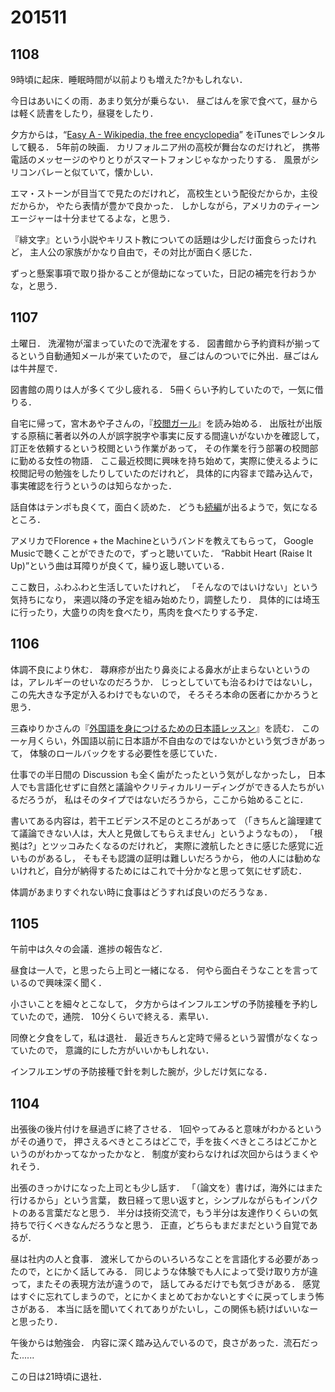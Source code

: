 # 201511
## 1108
9時頃に起床．睡眠時間が以前よりも増えた?かもしれない．

今日はあいにくの雨．あまり気分が乗らない．
昼ごはんを家で食べて，昼からは軽く読書をしたり，昼寝をしたり．

夕方からは，“[Easy A - Wikipedia, the free encyclopedia](https://en.wikipedia.org/wiki/Easy_A)” をiTunesでレンタルして観る．
5年前の映画．
カリフォルニア州の高校が舞台なのだけれど，
携帯電話のメッセージのやりとりがスマートフォンじゃなかったりする．
風景がシリコンバレーと似ていて，懐かしい．

エマ・ストーンが目当てで見たのだけれど，
高校生という配役だからか，主役だからか，
やたら表情が豊かで良かった．
しかしながら，アメリカのティーンエージャーは十分ませてるよな，と思う．

『緋文字』という小説やキリスト教についての話題は少しだけ面食らったけれど，
主人公の家族がかなり自由で，その対比が面白く感じた．

ずっと懸案事項で取り掛かることが億劫になっていた，日記の補完を行おうかな，と思う．


## 1107
土曜日．
洗濯物が溜まっていたので洗濯をする．
図書館から予約資料が揃ってるという自動通知メールが来ていたので，
昼ごはんのついでに外出．昼ごはんは牛丼屋で．

図書館の周りは人が多くて少し疲れる．
5冊くらい予約していたので，一気に借りる．

自宅に帰って，宮木あや子さんの，『[校閲ガール](http://www.amazon.co.jp/dp/4040663632)』を読み始める．
出版社が出版する原稿に著者以外の人が誤字脱字や事実に反する間違いがないかを確認して，
訂正を依頼するという校閲という作業があって，
その作業を行う部署の校閲部に勤める女性の物語．
ここ最近校閲に興味を持ち始めて，実際に使えるように校閲記号の勉強をしたりしていたのだけれど，
具体的に内容まで踏み込んで，事実確認を行うというのは知らなかった．

話自体はテンポも良くて，面白く読めた．
どうも[続編](http://www.kadokawa.co.jp/product/321507000134/)が出るようで，気になるところ．


アメリカでFlorence + the Machineというバンドを教えてもらって，
Google Musicで聴くことができたので，ずっと聴いていた．
“Rabbit Heart (Raise It Up)”という曲は耳障りが良くて，繰り返し聴いている．

ここ数日，ふわふわと生活していたけれど，
「そんなのではいけない」という気持ちになり，
来週以降の予定を組み始めたり，調整したり．
具体的には埼玉に行ったり，大盛りの肉を食べたり，馬肉を食べたりする予定．


## 1106
体調不良により休む．
蕁麻疹が出たり鼻炎による鼻水が止まらないというのは，アレルギーのせいなのだろうか．
じっとしていても治るわけではないし，この先大きな予定が入るわけでもないので，
そろそろ本命の医者にかかろうと思う．


三森ゆりかさんの『[外国語を身につけるための日本語レッスン](http://www.amazon.co.jp/dp/4560049882)』を読む．
この一ヶ月くらい，外国語以前に日本語が不自由なのではないかという気づきがあって，
体験のロールバックをする必要性を感じていた．

仕事での半日間の Discussion も全く歯がたったという気がしなかったし，
日本人でも言語化せずに自然と議論やクリティカルリーディングができる人たちがいるだろうが，
私はそのタイプではないだろうから，ここから始めることに．

書いてある内容は，若干エビデンス不足のところがあって
（「きちんと論理建てて議論できない人は，大人と見做してもらえません」というようなもの），
「根拠は?」とツッコみたくなるのだけれど，
実際に渡航したときに感じた感覚に近いものがあるし，
そもそも認識の証明は難しいだろうから，
他の人には勧めないけれど，自分が納得するためにはこれで十分かなと思って気にせず読む．


体調があまりすぐれない時に食事はどうすれば良いのだろうなぁ．


## 1105
午前中は久々の会議．進捗の報告など．

昼食は一人で，と思ったら上司と一緒になる．
何やら面白そうなことを言っているので興味深く聞く．

小さいことを細々とこなして，
夕方からはインフルエンザの予防接種を予約していたので，通院．
10分くらいで終える．素早い．

同僚と夕食をして，私は退社．
最近きちんと定時で帰るという習慣がなくなっていたので，
意識的にした方がいいかもしれない．

インフルエンザの予防接種で針を刺した腕が，少しだけ気になる．


## 1104
出張後の後片付けを昼過ぎに終了させる．
1回やってみると意味がわかるというがその通りで，
押さえるべきところはどこで，手を抜くべきところはどこかというのがわかってなかったかなと．
制度が変わらなければ次回からはうまくやれそう．

出張のきっかけになった上司とも少し話す．
「（論文を）書けば，海外にはまた行けるから」という言葉，
数日経って思い返すと，シンプルながらもインパクトのある言葉だなと思う．
半分は技術交流で，もう半分は友達作りくらいの気持ちで行くべきなんだろうなと思う．
正直，どちらもまだまだという自覚であるが．


昼は社内の人と食事．
渡米してからのいろいろなことを言語化する必要があったので，とにかく話してみる．
同じような体験でも人によって受け取り方が違って，またその表現方法が違うので，
話してみるだけでも気づきがある．
感覚はすぐに忘れてしまうので，とにかくまとめておかないとすぐに戻ってしまう怖さがある．
本当に話を聞いてくれてありがたいし，この関係も続けばいいなーと思ったり．

午後からは勉強会．
内容に深く踏み込んでいるので，良さがあった．流石だった......

この日は21時頃に退社．
